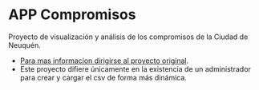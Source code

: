 # APP Compromisos

Proyecto de visualización y análisis de los compromisos de la Ciudad de Neuquén.

 - [Para mas informacion dirigirse al proyecto original](https://github.com/datosgcba/ba_compromisos).
 - Este proyecto difiere únicamente en la existencia de un administrador para crear y cargar el csv de forma más dinámica.
